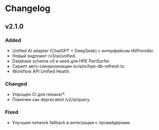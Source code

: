 # Changelog

## v2.1.0
### Added
- Unified AI adapter (ChatGPT + DeepSeek) с интерфейсом IAIProvider.
- Новый эндпоинт /v3/ai/unified.
- Database schema v3 и seed для HPE PartSurfer.
- Скрипт авто-синхронизации scripts/hpe-db-refresh.ts.
- Workflow API Unified Health.
### Changed
- Упрощён CI для release/*.
- Помечен как deprecated /v2/ai/query.
### Fixed
- Улучшен network fallback в интеграции с провайдерами.
